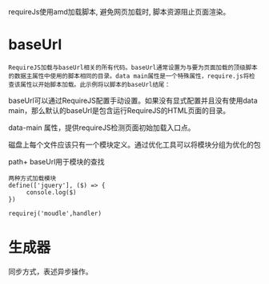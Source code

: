 requireJs使用amd加载脚本, 避免网页加载时, 脚本资源阻止页面渲染。

# baseUrl
```RequireJS加载与baseUrl相关的所有代码。baseUrl通常设置为与要为页面加载的顶级脚本的数据主属性中使用的脚本相同的目录。data main属性是一个特殊属性，require.js将检查该属性以开始脚本加载。此示例将以脚本的baseUrl结尾：```

baseUrl可以通过RequireJS配置手动设置。如果没有显式配置并且没有使用data main，那么默认的baseUrl是包含运行RequireJS的HTML页面的目录。

data-main 属性，提供requireJS检测页面初始加载入口点。

磁盘上每个文件应该只有一个模块定义。通过优化工具可以将模块分组为优化的包

path+ baseUrl用于模块的查找

```
两种方式加载模块
define(['jquery'], ($) => {
     console.log($)
})

requirej('moudle',handler)
```

# 生成器
同步方式，表述异步操作。
